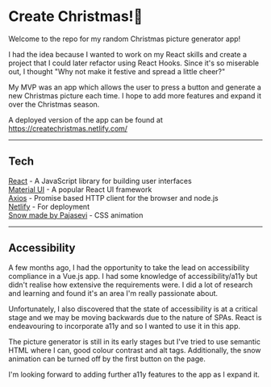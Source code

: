 # Create Christmas!🎄


Welcome to the repo for my random Christmas picture generator app!

I had the idea because I wanted to work on my React skills and create a project that I could later refactor using React Hooks. Since it's so miserable out, I thought "Why not make it festive and spread a little cheer?"

My MVP was an app which allows the user to press a button and generate a new Christmas picture each time. I hope to add more features and expand it over the Christmas season.

A deployed version of the app can be found at https://createchristmas.netlify.com/

---
## Tech

[React](https://reactjs.org/) - A JavaScript library for building user interfaces<br>
[Material UI](https://material-ui.com/) - A popular React UI framework<br>
[Axios](https://www.npmjs.com/package/axios) - Promise based HTTP client for the browser and node.js<br>
[Netlify](https://www.netlify.com/) - For deployment<br>
[Snow made by Pajasevi](https://pajasevi.github.io/CSSnowflakes/) - CSS animation<br>

---
## Accessibility

A few months ago, I had the opportunity to take the lead on accessibility compliance in a Vue.js app. I had some knowledge of accessibility/a11y but didn't realise how extensive the requirements were. I did a lot of research and learning and found it's an area I'm really passionate about.

Unfortunately, I also discovered that the state of accessibility is at a critical stage and we may be moving backwards due to the nature of SPAs. React is endeavouring to incorporate a11y and so I wanted to use it in this app.

The picture generator is still in its early stages but I've tried to use semantic HTML where I can, good colour contrast and alt tags. Additionally, the snow animation can be turned off by the first button on the page.

I'm looking forward to adding further a11y features to the app as I expand it.
